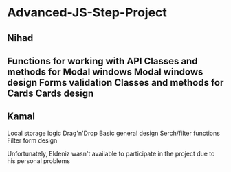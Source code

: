 # Advanced-JS-Step-Project

Nihad
-----------------------------------------------
Functions for working with API
Classes and methods for Modal windows
Modal windows design
Forms validation
Classes and methods for Cards
Cards design
-----------------------------------------------
Kamal
-----------------------------------------------
Local storage logic
Drag'n'Drop
Basic general design
Serch/filter functions
Filter form design

Unfortunately, Eldeniz wasn't available to participate in the project due to his personal problems
